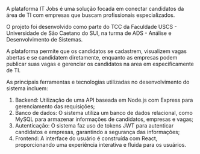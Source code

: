 A plataforma IT Jobs é uma solução focada em conectar candidatos da área de TI com empresas que buscam profissionais especializados. 

O projeto foi desenvolvido como parte do TCC da Faculdade USCS - Universidade de São Caetano do SUl, na turma de ADS - Análise e Desenvolvimento de Sistemas. 

A plataforma permite que os candidatos se cadastrem, visualizem vagas abertas e se candidatem diretamente, enquanto as empresas podem publicar suas vagas e gerenciar os candidatos na area em especificamente de TI.

As principais ferramentas e tecnologias utilizadas no desenvolvimento do sistema incluem:

1. Backend: Utilização de uma API baseada em Node.js com Express para gerenciamento das requisições;
2. Banco de dados: O sistema utiliza um banco de dados relacional, como MySQL para armazenar informações de candidatos, empresas e vagas;
3. Autenticação: O sistema faz uso de tokens JWT para autenticar candidatos e empresas, garantindo a segurança das informações;
4. Frontend: A interface do usuário é construída com React, proporcionando uma experiência interativa e fluida para os usuários.